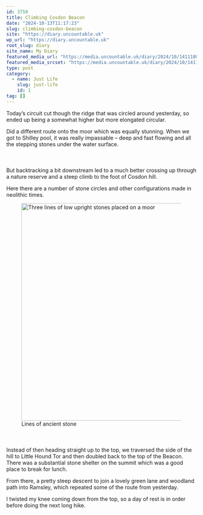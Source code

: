 ```yaml
---
id: 3750
title: Climbing Cosdon Beacon
date: "2024-10-13T11:17:23"
slug: climbing-cosdon-beacon
site: "https://diary.uncountable.uk"
wp_url: "https://diary.uncountable.uk"
root_slug: diary
site_name: My Diary
featured_media_url: "https://media.uncountable.uk/diary/2024/10/14111804/IMG20241013132722.webp"
featured_media_srcset: "https://media.uncountable.uk/diary/2024/10/14111804/IMG20241013132722-300x169.webp 300w, https://media.uncountable.uk/diary/2024/10/14111804/IMG20241013132722-1024x576.webp 1024w, https://media.uncountable.uk/diary/2024/10/14111804/IMG20241013132722-150x150.webp 150w, https://media.uncountable.uk/diary/2024/10/14111804/IMG20241013132722-640x360.webp 640w, https://media.uncountable.uk/diary/2024/10/14111804/IMG20241013132722.webp 2000w"
type: post
category:
  - name: Just Life
    slug: just-life
    id: 1
tag: []
---
```



<p>Today&#8217;s circuit cut though the ridge that was circled around yesterday, so ended up being a somewhat higher but more elongated circular.</p>



<p>Did a different route onto the moor which was equally stunning.  When we got to Shilley pool, it was really impassable &#8211; deep and fast flowing and all the stepping stones under the water surface.</p>


<style>.kb-row-layout-id3750_a5b574-27 > .kt-row-column-wrap{align-content:start;}:where(.kb-row-layout-id3750_a5b574-27 > .kt-row-column-wrap) > .wp-block-kadence-column{justify-content:start;}.kb-row-layout-id3750_a5b574-27 > .kt-row-column-wrap{column-gap:var(--global-kb-gap-md, 2rem);row-gap:var(--global-kb-gap-md, 2rem);padding-top:var(--global-kb-spacing-sm, 1.5rem);padding-bottom:var(--global-kb-spacing-sm, 1.5rem);grid-template-columns:repeat(2, minmax(0, 1fr));}.kb-row-layout-id3750_a5b574-27 > .kt-row-layout-overlay{opacity:0.30;}@media all and (max-width: 1024px){.kb-row-layout-id3750_a5b574-27 > .kt-row-column-wrap{grid-template-columns:repeat(2, minmax(0, 1fr));}}@media all and (max-width: 767px){.kb-row-layout-id3750_a5b574-27 > .kt-row-column-wrap{grid-template-columns:minmax(0, 1fr);}.kb-row-layout-id3750_a5b574-27 > .kt-row-column-wrap > .wp-block-kadence-column:nth-of-type(1){order:2;}.kb-row-layout-id3750_a5b574-27 > .kt-row-column-wrap > .wp-block-kadence-column:nth-of-type(2){order:1;}.kb-row-layout-id3750_a5b574-27 > .kt-row-column-wrap > .wp-block-kadence-column:nth-of-type(3){order:12;}.kb-row-layout-id3750_a5b574-27 > .kt-row-column-wrap > .wp-block-kadence-column:nth-of-type(4){order:11;}.kb-row-layout-id3750_a5b574-27 > .kt-row-column-wrap > .wp-block-kadence-column:nth-of-type(5){order:22;}.kb-row-layout-id3750_a5b574-27 > .kt-row-column-wrap > .wp-block-kadence-column:nth-of-type(6){order:21;}.kb-row-layout-id3750_a5b574-27 > .kt-row-column-wrap > .wp-block-kadence-column:nth-of-type(7){order:32;}.kb-row-layout-id3750_a5b574-27 > .kt-row-column-wrap > .wp-block-kadence-column:nth-of-type(8){order:31;}}</style><div class="kb-row-layout-wrap kb-row-layout-id3750_a5b574-27 alignnone wp-block-kadence-rowlayout"><div class="kt-row-column-wrap kt-has-2-columns kt-row-layout-equal kt-tab-layout-inherit kt-mobile-layout-row kt-row-valign-top">
<style>.kadence-column3750_dc941c-9a > .kt-inside-inner-col,.kadence-column3750_dc941c-9a > .kt-inside-inner-col:before{border-top-left-radius:0px;border-top-right-radius:0px;border-bottom-right-radius:0px;border-bottom-left-radius:0px;}.kadence-column3750_dc941c-9a > .kt-inside-inner-col{column-gap:var(--global-kb-gap-sm, 1rem);}.kadence-column3750_dc941c-9a > .kt-inside-inner-col{flex-direction:column;}.kadence-column3750_dc941c-9a > .kt-inside-inner-col > .aligncenter{width:100%;}.kadence-column3750_dc941c-9a > .kt-inside-inner-col:before{opacity:0.3;}.kadence-column3750_dc941c-9a{position:relative;}@media all and (max-width: 1024px){.kadence-column3750_dc941c-9a > .kt-inside-inner-col{flex-direction:column;justify-content:center;}}@media all and (max-width: 767px){.kadence-column3750_dc941c-9a > .kt-inside-inner-col{flex-direction:column;justify-content:center;}}</style>
<div class="wp-block-kadence-column kadence-column3750_dc941c-9a"><div class="kt-inside-inner-col">
<p>But backtracking a bit downstream led to a much better crossing up through a nature reserve and a steep climb to the foot of Cosdon hill.</p>



<p>Here there are a number of stone circles and other configurations made in neolithic times.</p>
</div></div>


<style>.kadence-column3750_54d022-e1 > .kt-inside-inner-col,.kadence-column3750_54d022-e1 > .kt-inside-inner-col:before{border-top-left-radius:0px;border-top-right-radius:0px;border-bottom-right-radius:0px;border-bottom-left-radius:0px;}.kadence-column3750_54d022-e1 > .kt-inside-inner-col{column-gap:var(--global-kb-gap-sm, 1rem);}.kadence-column3750_54d022-e1 > .kt-inside-inner-col{flex-direction:column;}.kadence-column3750_54d022-e1 > .kt-inside-inner-col > .aligncenter{width:100%;}.kadence-column3750_54d022-e1 > .kt-inside-inner-col:before{opacity:0.3;}.kadence-column3750_54d022-e1{position:relative;}@media all and (max-width: 1024px){.kadence-column3750_54d022-e1 > .kt-inside-inner-col{flex-direction:column;justify-content:center;}}@media all and (max-width: 767px){.kadence-column3750_54d022-e1 > .kt-inside-inner-col{flex-direction:column;justify-content:center;}}</style>
<div class="wp-block-kadence-column kadence-column3750_54d022-e1"><div class="kt-inside-inner-col">
<figure class="wp-block-image size-large"><img loading="lazy" decoding="async" width="1024" height="576" src="https://media.uncountable.uk/diary/2024/10/14111803/IMG20241013120653-1024x576.webp" alt="Three lines of low upright stones placed on a moor" class="wp-image-3751" srcset="https://media.uncountable.uk/diary/2024/10/14111803/IMG20241013120653-1024x576.webp 1024w, https://media.uncountable.uk/diary/2024/10/14111803/IMG20241013120653-300x169.webp 300w, https://media.uncountable.uk/diary/2024/10/14111803/IMG20241013120653-640x360.webp 640w, https://media.uncountable.uk/diary/2024/10/14111803/IMG20241013120653.webp 2000w" sizes="auto, (max-width: 1024px) 100vw, 1024px" /><figcaption class="wp-element-caption">Lines of ancient stone</figcaption></figure>
</div></div>

</div></div>


<p>Instead of then heading straight up to the top, we traversed the side of the hill to Little Hound Tor and then doubled back to the top of the Beacon.  There was a substantial stone shelter on the summit which was a good place to break for lunch.</p>



<p>From there, a pretty steep descent to join a lovely green lane and woodland path into Ramsley, which repeated some of the route from yesterday.</p>



<p>I twisted my knee coming down from the top, so a day of rest is in order before doing the next long hike. </p>
